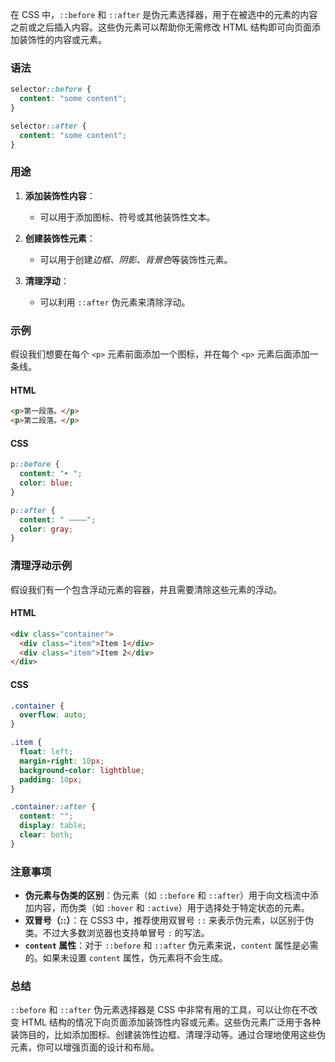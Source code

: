 在 CSS 中，`::before` 和 `::after` 是伪元素选择器，用于在被选中的元素的内容之前或之后插入内容。这些伪元素可以帮助你无需修改 HTML 结构即可向页面添加装饰性的内容或元素。

### 语法
```css
selector::before {
  content: "some content";
}

selector::after {
  content: "some content";
}
```

### 用途
1. **添加装饰性内容**：
   - 可以用于添加图标、符号或其他装饰性文本。

2. **创建装饰性元素**：
   - 可以用于创建*边框、阴影、背景色*等装饰性元素。

3. **清理浮动**：
   - 可以利用 `::after` 伪元素来清除浮动。

### 示例
假设我们想要在每个 `<p>` 元素前面添加一个图标，并在每个 `<p>` 元素后面添加一条线。

#### HTML
```html
<p>第一段落。</p>
<p>第二段落。</p>
```

#### CSS
```css
p::before {
  content: "➤ ";
  color: blue;
}

p::after {
  content: " ————";
  color: gray;
}
```

### 清理浮动示例
假设我们有一个包含浮动元素的容器，并且需要清除这些元素的浮动。

#### HTML
```html
<div class="container">
  <div class="item">Item 1</div>
  <div class="item">Item 2</div>
</div>
```

#### CSS
```css
.container {
  overflow: auto;
}

.item {
  float: left;
  margin-right: 10px;
  background-color: lightblue;
  padding: 10px;
}

.container::after {
  content: "";
  display: table;
  clear: both;
}
```

### 注意事项
- **伪元素与伪类的区别**：伪元素（如 `::before` 和 `::after`）用于向文档流中添加内容，而伪类（如 `:hover` 和 `:active`）用于选择处于特定状态的元素。
- **双冒号（::）**：在 CSS3 中，推荐使用双冒号 `::` 来表示伪元素，以区别于伪类。不过大多数浏览器也支持单冒号 `:` 的写法。
- **`content` 属性**：对于 `::before` 和 `::after` 伪元素来说，`content` 属性是必需的。如果未设置 `content` 属性，伪元素将不会生成。

### 总结
`::before` 和 `::after` 伪元素选择器是 CSS 中非常有用的工具，可以让你在不改变 HTML 结构的情况下向页面添加装饰性内容或元素。这些伪元素广泛用于各种装饰目的，比如添加图标、创建装饰性边框、清理浮动等。通过合理地使用这些伪元素，你可以增强页面的设计和布局。